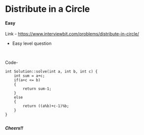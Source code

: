# Distribute in a Circle

#### Easy

Link - https://www.interviewbit.com/problems/distribute-in-circle/

* Easy level question

<br>


Code-

```
int Solution::solve(int a, int b, int c) {
    int sum = a+c;
    if(a+c <= b)
    {
        return sum-1;
    }
    else
    {
        return ((a%b)+c-1)%b;
    }
}


```

***Cheers!!***